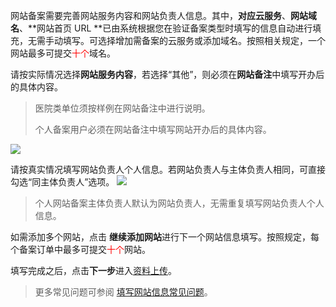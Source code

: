 


网站备案需要完善网站服务内容和网站负责人信息。其中，**对应云服务**、**网站域名**、**网站首页 URL **已由系统根据您在验证备案类型时填写的信息自动进行填充，无需手动填写。可选择增加需备案的云服务或添加域名。按照相关规定，一个网站最多可提交<font color='red'>十个</font>域名。

请按实际情况选择**网站服务内容**，若选择“其他”，则必须在**网站备注**中填写开办后的具体内容。

>医院类单位须按样例在网站备注中进行说明。
>
>个人备案用户必须在网站备注中填写网站开办后的具体内容。


![](http://imgcache.tcecqpoc.fsphere.cn/image/mc.qcloudimg.com/static/img/298596806e0c2ef3e4a676f25ff2e5d8/8.png)

请按真实情况填写网站负责人个人信息。若网站负责人与主体负责人相同，可直接勾选“同主体负责人”选项。
![](http://imgcache.tcecqpoc.fsphere.cn/image/mc.qcloudimg.com/static/img/4d63d4110509d345ac0fccef810a28b7/9.png)

>个人网站备案主体负责人默认为网站负责人，无需重复填写网站负责人个人信息。

如需添加多个网站，点击 **继续添加网站**进行下一个网站信息填写。按照规定，每个备案订单中最多可提交<font color='red'>十个</font>网站。

填写完成之后，点击**下一步**进入[资料上传](http://www.qcloud.com/document/product/243/9548)。

>更多常见问题可参阅 [填写网站信息常见问题](http://www.qcloud.com/document/product/243/9587)。